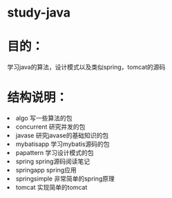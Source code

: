 ﻿# study-java
<h1>目的：</h1>
学习java的算法，设计模式以及类似spring，tomcat的源码<br>

<h1>结构说明：</h1>
<li>algo                    写一些算法的包
<li>concurrent        研究并发的包
<li>javase                研究javase的基础知识的包
<li>mybatisapp      学习mybatis源码的包             
<li>papattern         学习设计模式的包
<li>spring                spring源码阅读笔记
<li>springapp         spring应用
<li>springsimple    非常简单的spring原理
<li>tomcat               实现简单的tomcat